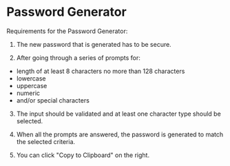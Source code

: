 # Password Generator

Requirements for the Password Generator:

1) The new password that is generated has to be secure. 

2) After going through a series of prompts for: 
- length of at least 8 characters no more than 128 characters 
- lowercase 
- uppercase
- numeric
- and/or special characters

3) The input should be validated and at least one character type should be selected.

4) When all the prompts are answered, the password is generated to match the selected criteria.

5) You can click "Copy to Clipboard" on the right. 
